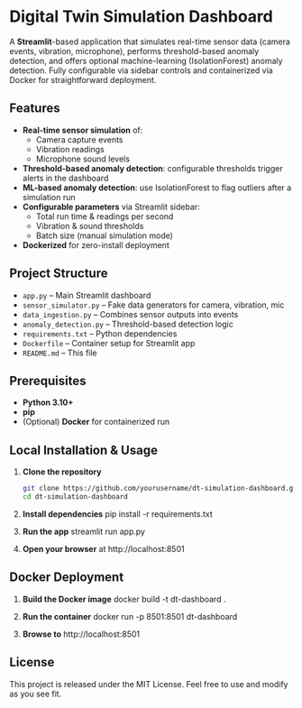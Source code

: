 # Digital Twin Simulation Dashboard

A **Streamlit**-based application that simulates real-time sensor data (camera events, vibration, microphone), performs threshold-based anomaly detection, and offers optional machine-learning (IsolationForest) anomaly detection. Fully configurable via sidebar controls and containerized via Docker for straightforward deployment.

## Features

- **Real-time sensor simulation** of:  
  - Camera capture events  
  - Vibration readings  
  - Microphone sound levels  
- **Threshold-based anomaly detection**: configurable thresholds trigger alerts in the dashboard  
- **ML-based anomaly detection**: use IsolationForest to flag outliers after a simulation run  
- **Configurable parameters** via Streamlit sidebar:  
  - Total run time & readings per second  
  - Vibration & sound thresholds  
  - Batch size (manual simulation mode)  
- **Dockerized** for zero-install deployment  

## Project Structure
- `app.py`                  – Main Streamlit dashboard  
- `sensor_simulator.py`     – Fake data generators for camera, vibration, mic  
- `data_ingestion.py`       – Combines sensor outputs into events  
- `anomaly_detection.py`    – Threshold-based detection logic  
- `requirements.txt`        – Python dependencies  
- `Dockerfile`              – Container setup for Streamlit app  
- `README.md`               – This file  

## Prerequisites

- **Python 3.10+**  
- **pip**  
- (Optional) **Docker** for containerized run  

## Local Installation & Usage

1. **Clone the repository**  
   ```bash
   git clone https://github.com/yourusername/dt-simulation-dashboard.git
   cd dt-simulation-dashboard
2. **Install dependencies**
pip install -r requirements.txt

3. **Run the app**
streamlit run app.py

4. **Open your browser** at http://localhost:8501

## Docker Deployment
1. **Build the Docker image**
docker build -t dt-dashboard .
2. **Run the container**
docker run -p 8501:8501 dt-dashboard

3. **Browse to** 
http://localhost:8501

## License
This project is released under the MIT License. Feel free to use and modify as you see fit.
